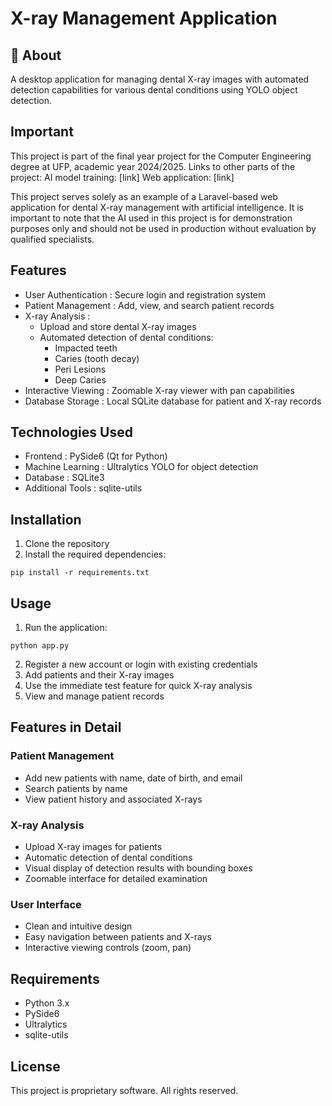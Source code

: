 # X-ray Management Application

## 🦷 About
A desktop application for managing dental X-ray images with automated detection capabilities for various dental conditions using YOLO object detection.

## Important
This project is part of the final year project for the Computer Engineering degree at UFP, academic year 2024/2025.
Links to other parts of the project:
AI model training: [link]
Web application: [link]

This project serves solely as an example of a Laravel-based web application for dental X-ray management with artificial intelligence. It is important to note that the AI used in this project is for demonstration purposes only and should not be used in production without evaluation by qualified specialists.

## Features
- User Authentication : Secure login and registration system
- Patient Management : Add, view, and search patient records
- X-ray Analysis :
  - Upload and store dental X-ray images
  - Automated detection of dental conditions:
    - Impacted teeth
    - Caries (tooth decay)
    - Peri Lesions
    - Deep Caries
- Interactive Viewing : Zoomable X-ray viewer with pan capabilities
- Database Storage : Local SQLite database for patient and X-ray records
## Technologies Used
- Frontend : PySide6 (Qt for Python)
- Machine Learning : Ultralytics YOLO for object detection
- Database : SQLite3
- Additional Tools : sqlite-utils
## Installation
1. Clone the repository
2. Install the required dependencies:
```
pip install -r requirements.txt
```

## Usage
1. Run the application:
```
python app.py
```
2. Register a new account or login with existing credentials
3. Add patients and their X-ray images
4. Use the immediate test feature for quick X-ray analysis
5. View and manage patient records
## Features in Detail
### Patient Management
- Add new patients with name, date of birth, and email
- Search patients by name
- View patient history and associated X-rays
### X-ray Analysis
- Upload X-ray images for patients
- Automatic detection of dental conditions
- Visual display of detection results with bounding boxes
- Zoomable interface for detailed examination
### User Interface
- Clean and intuitive design
- Easy navigation between patients and X-rays
- Interactive viewing controls (zoom, pan)
## Requirements
- Python 3.x
- PySide6
- Ultralytics
- sqlite-utils
## License
This project is proprietary software. All rights reserved.

